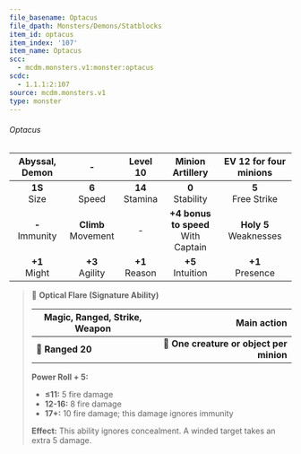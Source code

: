 ```yaml
---
file_basename: Optacus
file_dpath: Monsters/Demons/Statblocks
item_id: optacus
item_index: '107'
item_name: Optacus
scc:
  - mcdm.monsters.v1:monster:optacus
scdc:
  - 1.1.1:2:107
source: mcdm.monsters.v1
type: monster
---
```


###### Optacus

|   Abyssal, Demon    |            -            |      Level 10       |            Minion Artillery             |   EV 12 for four minions   |
| :-----------------: | :---------------------: | :-----------------: | :-------------------------------------: | :------------------------: |
|  **1S**<br/> Size   |    **6**<br/> Speed     | **14**<br/> Stamina |          **0**<br/> Stability           |   **5**<br/> Free Strike   |
| **-**<br/> Immunity | **Climb**<br/> Movement |          -          | **+4 bonus to speed**<br/> With Captain | **Holy 5**<br/> Weaknesses |
|  **+1**<br/> Might  |   **+3**<br/> Agility   | **+1**<br/> Reason  |          **+5**<br/> Intuition          |    **+1**<br/> Presence    |

<!-- -->
> 🏹 **Optical Flare (Signature Ability)**
>
> | **Magic, Ranged, Strike, Weapon** |                          **Main action** |
> | --------------------------------- | ---------------------------------------: |
> | **📏 Ranged 20**                  | **🎯 One creature or object per minion** |
>
> **Power Roll + 5:**
>
> - **≤11:** 5 fire damage
> - **12-16:** 8 fire damage
> - **17+:** 10 fire damage; this damage ignores immunity
>
> **Effect:** This ability ignores concealment. A winded target takes an extra 5 damage.
